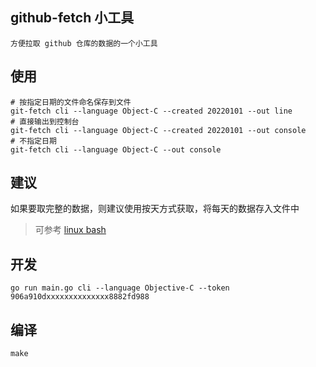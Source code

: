 ## github-fetch 小工具
    方便拉取 github 仓库的数据的一个小工具


## 使用
```
# 按指定日期的文件命名保存到文件
git-fetch cli --language Object-C --created 20220101 --out line
# 直接输出到控制台
git-fetch cli --language Object-C --created 20220101 --out console
# 不指定日期
git-fetch cli --language Object-C --out console
```

## 建议
如果要取完整的数据，则建议使用按天方式获取，将每天的数据存入文件中
> 可参考 [linux bash](./range.sh)

## 开发
```
go run main.go cli --language Objective-C --token 906a910dxxxxxxxxxxxxxx8882fd988
```

## 编译
```
make
```